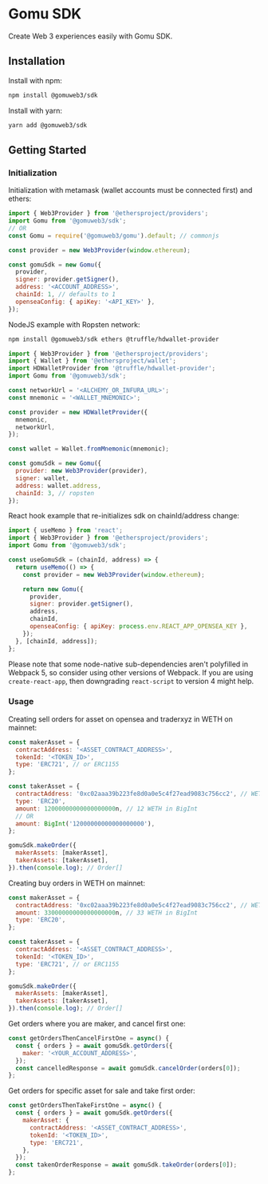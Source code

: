 # Gomu SDK
Create Web 3 experiences easily with Gomu SDK.

## Installation

Install with npm:
```bash
npm install @gomuweb3/sdk
```

Install with yarn:
```bash
yarn add @gomuweb3/sdk
```

## Getting Started

### Initialization

Initialization with metamask (wallet accounts must be connected first) and ethers:

```JavaScript
import { Web3Provider } from '@ethersproject/providers';
import Gomu from '@gomuweb3/sdk';
// OR
const Gomu = require('@gomuweb3/gomu').default; // commonjs

const provider = new Web3Provider(window.ethereum);

const gomuSdk = new Gomu({
  provider,
  signer: provider.getSigner(),
  address: '<ACCOUNT_ADDRESS>',
  chainId: 1, // defaults to 1
  openseaConfig: { apiKey: '<API_KEY>' },
});
```

NodeJS example with Ropsten network:

```bash
npm install @gomuweb3/sdk ethers @truffle/hdwallet-provider
```

```Javascript
import { Web3Provider } from '@ethersproject/providers';
import { Wallet } from '@ethersproject/wallet';
import HDWalletProvider from '@truffle/hdwallet-provider';
import Gomu from '@gomuweb3/sdk';

const networkUrl = '<ALCHEMY_OR_INFURA_URL>';
const mnemonic = '<WALLET_MNEMONIC>';

const provider = new HDWalletProvider({
  mnemonic,
  networkUrl,
});

const wallet = Wallet.fromMnemonic(mnemonic);

const gomuSdk = new Gomu({
  provider: new Web3Provider(provider),
  signer: wallet,
  address: wallet.address,
  chainId: 3, // ropsten
});
```

React hook example that re-initializes sdk on chainId/address change:

```JavaScript
import { useMemo } from 'react';
import { Web3Provider } from '@ethersproject/providers';
import Gomu from '@gomuweb3/sdk';

const useGomuSdk = (chainId, address) => {
  return useMemo(() => {
    const provider = new Web3Provider(window.ethereum);

    return new Gomu({
      provider,
      signer: provider.getSigner(),
      address,
      chainId,
      openseaConfig: { apiKey: process.env.REACT_APP_OPENSEA_KEY },
    });
  }, [chainId, address]);
};
```

Please note that some node-native sub-dependencies aren't polyfilled in Webpack 5, so consider using other versions of Webpack. If you are using `create-react-app`, then downgrading `react-script` to version 4 might help.

### Usage

Creating sell orders for asset on opensea and traderxyz in WETH on mainnet:

```JavaScript
const makerAsset = {
  contractAddress: '<ASSET_CONTRACT_ADDRESS>',
  tokenId: '<TOKEN_ID>',
  type: 'ERC721', // or ERC1155
};

const takerAsset = {
  contractAddress: '0xc02aaa39b223fe8d0a0e5c4f27ead9083c756cc2', // WETH ERC20 Contract Address
  type: 'ERC20',
  amount: 12000000000000000000n, // 12 WETH in BigInt
  // OR
  amount: BigInt('12000000000000000000'),
};

gomuSdk.makeOrder({
  makerAssets: [makerAsset],
  takerAssets: [takerAsset],
}).then(console.log); // Order[]
```

Creating buy orders in WETH on mainnet:

```JavaScript
const makerAsset = {
  contractAddress: '0xc02aaa39b223fe8d0a0e5c4f27ead9083c756cc2', // WETH ERC20 Contract Address
  amount: 33000000000000000000n, // 33 WETH in BigInt
  type: 'ERC20',
};

const takerAsset = {
  contractAddress: '<ASSET_CONTRACT_ADDRESS>',
  tokenId: '<TOKEN_ID>',
  type: 'ERC721', // or ERC1155
};

gomuSdk.makeOrder({
  makerAssets: [makerAsset],
  takerAssets: [takerAsset],
}).then(console.log); // Order[]
```

Get orders where you are maker, and cancel first one:

```JavaScript
const getOrdersThenCancelFirstOne = async() {
  const { orders } = await gomuSdk.getOrders({
    maker: '<YOUR_ACCOUNT_ADDRESS>',
  });
  const cancelledResponse = await gomuSdk.cancelOrder(orders[0]);
};
```

Get orders for specific asset for sale and take first order:

```JavaScript
const getOrdersThenTakeFirstOne = async() {
  const { orders } = await gomuSdk.getOrders({
    makerAsset: {
      contractAddress: '<ASSET_CONTRACT_ADDRESS>',
      tokenId: '<TOKEN_ID>',
      type: 'ERC721',
    },
  });
  const takenOrderResponse = await gomuSdk.takeOrder(orders[0]);
};
```
